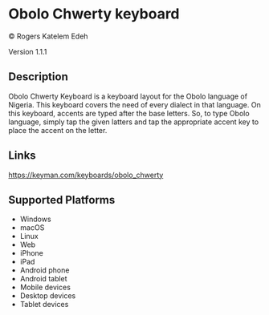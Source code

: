 Obolo Chwerty keyboard
==============

© Rogers Katelem Edeh

Version 1.1.1

Description
-----------

Obolo Chwerty Keyboard is a keyboard layout for the Obolo language of Nigeria. This keyboard covers the need of every dialect in that language.
On this keyboard, accents are typed after the base letters. So, to type Obolo language, simply tap the given latters and tap the appropriate accent key to place the accent on the letter.

Links
-----
https://keyman.com/keyboards/obolo_chwerty

Supported Platforms
-------------------
 * Windows
 * macOS
 * Linux
 * Web
 * iPhone
 * iPad
 * Android phone
 * Android tablet
 * Mobile devices
 * Desktop devices
 * Tablet devices

